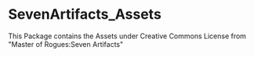 # SevenArtifacts_Assets
This Package contains the Assets under Creative Commons License from "Master of Rogues:Seven Artifacts"
